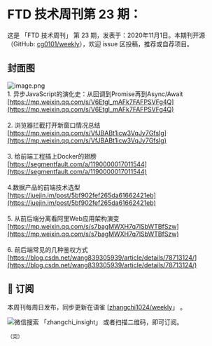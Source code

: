 # FTD 技术周刊第 23 期：
这是 「FTD 技术周刊」 第 23 期，发表于：2020年11月1日。本期刊开源（GitHub: [cg0101/weekly](https://github.com/cg0101/weekly)），欢迎 issue 区投稿，推荐或自荐项目。
## 封面图


![image.png](https://cdn.nlark.com/yuque/0/2020/png/132503/1605585737904-83084d7e-99f5-4dec-9496-36baefb2ae6a.png#height=608&id=nRRsq&margin=%5Bobject%20Object%5D&name=image.png&originHeight=608&originWidth=1080&originalType=binary&size=1660822&status=done&style=none&width=1080)<br />1. 异步JavaScript的演化史：从回调到Promise再到Async/Await<br />[https://mp.weixin.qq.com/s/V6EtgI_mAFk7FAFPSVFg4Q](https://mp.weixin.qq.com/s/V6EtgI_mAFk7FAFPSVFg4Q)<br />
<br />2. 浏览器拦截打开新窗口情况总结<br />[https://mp.weixin.qq.com/s/VfJBABt1icw3VqJy7GfsIg](https://mp.weixin.qq.com/s/VfJBABt1icw3VqJy7GfsIg)<br />
<br />3. 给前端工程插上Docker的翅膀<br />[https://segmentfault.com/a/1190000017011544](https://segmentfault.com/a/1190000017011544)<br />
<br />4.数据产品的前端技术选型<br />[https://juejin.im/post/5bf902fef265da61662421eb](https://juejin.im/post/5bf902fef265da61662421eb)<br />
<br />5. 从前后端分离看阿里Web应用架构演变<br />[https://mp.weixin.qq.com/s/s7bagMWXH7q7lSbWTBfSzw](https://mp.weixin.qq.com/s/s7bagMWXH7q7lSbWTBfSzw)<br />
<br />6. 前后端常见的几种鉴权方式 <br />[https://blog.csdn.net/wang839305939/article/details/78713124/](https://blog.csdn.net/wang839305939/article/details/78713124/)



## 📅 订阅
本周刊每周日发布，同步更新在语雀 [[zhangchi1024/weekly](https://www.yuque.com/zhangchi1024/weekly)」 。


微信搜索 「zhangchi_insight」 或者扫描二维码，即可订阅。
    <img src="https://cdn.nlark.com/yuque/0/2021/jpeg/132503/1640750963398-e8538e9e-6b96-46f7-abff-c93b56bdd377.jpeg?x-oss-process=image%2Fwatermark%2Ctype_d3F5LW1pY3JvaGVp%2Csize_36%2Ctext_5byg6amw%2Ccolor_FFFFFF%2Cshadow_50%2Ct_80%2Cg_se%2Cx_10%2Cy_10%2Fresize%2Cw_426%2Climit_0" style="float:left">
    
    （完）